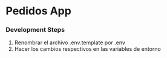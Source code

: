 # Pedidos App

### Development Steps

1. Renombrar el archivo .env.template por .env
2. Hacer los cambios respectivos en las variables de entorno
